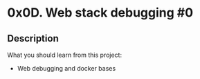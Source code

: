 # 0x0D. Web stack debugging #0

## Description
What you should learn from this project:

- Web debugging and docker bases

